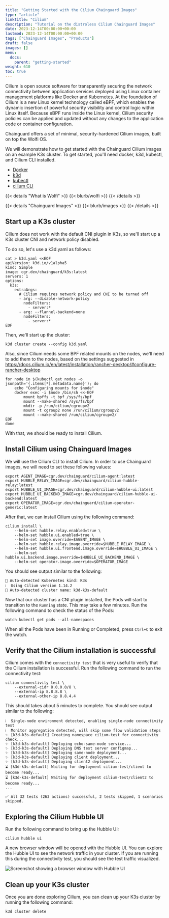 ```yaml
---
title: "Getting Started with the Cilium Chainguard Images"
type: "article"
linktitle: "Cilium"
description: "Tutorial on the distroless Cilium Chainguard Images"
date: 2023-12-14T00:00:00+00:00
lastmod: 2023-12-14T00:00:00+00:00 
tags: ["Chainguard Images", "Products"]
draft: false
images: []
menu:
  docs:
    parent: "getting-started"
weight: 610
toc: true
---
```


Cilium is open source software for transparently securing the network connectivity between application services deployed using Linux container management platforms like Docker and Kubernetes. At the foundation of Cilium is a new Linux kernel technology called eBPF, which enables the dynamic insertion of powerful security visibility and control logic within Linux itself. Because eBPF runs inside the Linux kernel, Cilium security policies can be applied and updated without any changes to the application code or container configuration.

Chainguard offers a set of minimal, security-hardened Cilium images, built on top the Wolfi OS.

We will demonstrate how to get started with the Chainguard Cilium images on an
example K3s cluster. To get started, you'll need docker, k3d, kubectl, and Cilium CLI installed.

* [Docker](https://docs.docker.com/get-docker/)
* [k3d](https://k3d.io/#installation)
* [kubectl](https://kubernetes.io/docs/tasks/tools/install-kubectl/)
* [cilium CLI](https://docs.cilium.io/en/stable/gettingstarted/k8s-install-default/#install-the-cilium-cli)

{{< details "What is Wolfi" >}}
{{< blurb/wolfi >}}
{{< /details >}}

{{< details "Chainguard Images" >}}
{{< blurb/images >}}
{{< /details >}}

## Start up a K3s cluster
Cilium does not work with the default CNI plugin in K3s, so we'll start up a K3s cluster CNI and network policy disabled.

To do so, let's use a k3d.yaml as follows:
```
cat > k3d.yaml <<EOF
apiVersion: k3d.io/v1alpha5
kind: Simple
image: cgr.dev/chainguard/k3s:latest
servers: 1
options:
  k3s:
    extraArgs:
      # Cilium requires network policy and CNI to be turned off
      - arg: --disable-network-policy
        nodeFilters:
          - server:*
      - arg: --flannel-backend=none
        nodeFilters:
          - server:*
EOF
```

Then, we'll start up the cluster:
```
k3d cluster create --config k3d.yaml
```

Also, since Cilium needs some BPF related mounts on the nodes, we'll need to add them to the nodes, based on 
the settings suggested in https://docs.cilium.io/en/latest/installation/rancher-desktop/#configure-rancher-desktop
```
for node in $(kubectl get nodes -o jsonpath='{.items[*].metadata.name}'); do
    echo "Configuring mounts for $node"
    docker exec -i $node /bin/sh <<-EOF
        mount bpffs -t bpf /sys/fs/bpf
        mount --make-shared /sys/fs/bpf
        mkdir -p /run/cilium/cgroupv2
        mount -t cgroup2 none /run/cilium/cgroupv2
        mount --make-shared /run/cilium/cgroupv2/
EOF
done
```

With that, we should be ready to install Cilium.

## Install Cilium using Chainguard Images

We will use the Cilium CLI to install Cilium. In order to use Chainguard images, we will need to set these following values:
```
export AGENT_IMAGE=cgr.dev/chainguard/cilium-agent:latest
export HUBBLE_RELAY_IMAGE=cgr.dev/chainguard/cilium-hubble-relay:latest
export HUBBLE_UI_IMAGE=cgr.dev/chainguard/cilium-hubble-ui:latest
export HUBBLE_UI_BACKEND_IMAGE=cgr.dev/chainguard/cilium-hubble-ui-backend:latest
export OPERATOR_IMAGE=cgr.dev/chainguard/cilium-operator-generic:latest
```

After that, we can install Cilium using the following command:
```
cilium install \
    --helm-set hubble.relay.enabled=true \
    --helm-set hubble.ui.enabled=true \
    --helm-set image.override=$AGENT_IMAGE \
    --helm-set hubble.relay.image.override=$HUBBLE_RELAY_IMAGE \
    --helm-set hubble.ui.frontend.image.override=$HUBBLE_UI_IMAGE \
    --helm-set hubble.ui.backend.image.override=$HUBBLE_UI_BACKEND_IMAGE \
    --helm-set operator.image.override=$OPERATOR_IMAGE
```

You should see output similar to the following:
```
🔮 Auto-detected Kubernetes kind: K3s
ℹ️  Using Cilium version 1.14.2
🔮 Auto-detected cluster name: k3d-k3s-default
```

Now that our cluster has a CNI plugin installed, the Pods will start to transition to the `Running` state. This may take a few minutes. Run the following command to check the status of the Pods:

```
watch kubectl get pods --all-namespaces
```

When all the Pods have been in Running or Completed, press `Ctrl+C` to exit the watch.

## Verify that the Cilium installation is successful

Cilium comes with the `connectivity test` that is very useful to verify that the Cilium installation is successful. Run the following command to run the connectivity test:

```
cilium connectivity test \
    --external-cidr 8.0.0.0/8 \
    --external-ip 8.8.8.8 \
    --external-other-ip 8.8.4.4
```

This should takes about 5 minutes to complete. You should see output similar to the following:

```
ℹ️  Single-node environment detected, enabling single-node connectivity test
ℹ️  Monitor aggregation detected, will skip some flow validation steps
✨ [k3d-k3s-default] Creating namespace cilium-test for connectivity check...
✨ [k3d-k3s-default] Deploying echo-same-node service...
✨ [k3d-k3s-default] Deploying DNS test server configmap...
✨ [k3d-k3s-default] Deploying same-node deployment...
✨ [k3d-k3s-default] Deploying client deployment...
✨ [k3d-k3s-default] Deploying client2 deployment...
⌛ [k3d-k3s-default] Waiting for deployment cilium-test/client to become ready...
⌛ [k3d-k3s-default] Waiting for deployment cilium-test/client2 to become ready...
...

✅ All 32 tests (263 actions) successful, 2 tests skipped, 1 scenarios skipped.
```

## Exploring the Cilium Hubble UI

Run the following command to bring up the Hubble UI:
```
cilium hubble ui
```

A new browser window will be opened with the Hubble UI. You can explore the Hubble UI to see the network traffic in your cluster. If you are running this during the connectivity test, you should see the test traffic visualized.

![Screenshot showing a browser window with Hubble UI](hubble-ui.png)

## Clean up your K3s cluster

Once you are done exploring Cilium, you can clean up your K3s cluster by running the following command:
```
k3d cluster delete
```

